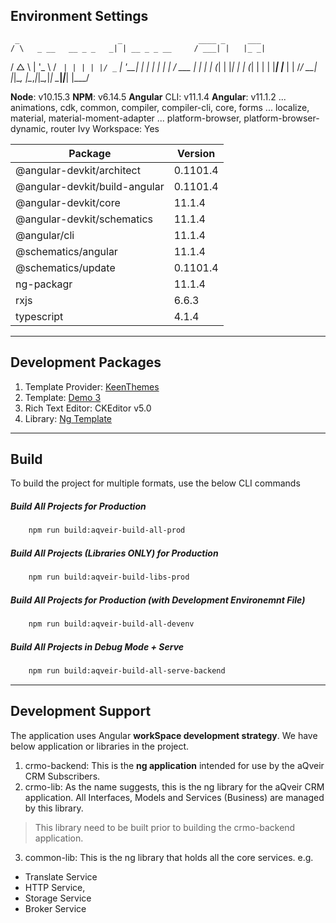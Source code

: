 ## Environment Settings
     _                      _                 ____ _     ___
    / \   _ __   __ _ _   _| | __ _ _ __     / ___| |   |_ _|
   / △ \ | '_ \ / _` | | | | |/ _` | '__|   | |   | |    | |
  / ___ \| | | | (_| | |_| | | (_| | |      | |___| |___ | |
 /_/   \_\_| |_|\__, |\__,_|_|\__,_|_|       \____|_____|___|
                |___/

**Node**: v10.15.3
**NPM**: v6.14.5
**Angular** CLI: v11.1.4
**Angular**: v11.1.2
... animations, cdk, common, compiler, compiler-cli, core, forms
... localize, material, material-moment-adapter
... platform-browser, platform-browser-dynamic, router
Ivy Workspace: Yes


| Package                       |  Version     |
| ----------------------------- | ------------ |
| @angular-devkit/architect     | 0.1101.4     |
| @angular-devkit/build-angular | 0.1101.4     |
| @angular-devkit/core          | 11.1.4       |
| @angular-devkit/schematics    | 11.1.4       |
| @angular/cli                  | 11.1.4       |
| @schematics/angular           | 11.1.4       |
| @schematics/update            | 0.1101.4     |
| ng-packagr                    | 11.1.4       |
| rxjs                          | 6.6.3        |
| typescript                    | 4.1.4        |

------------

## Development Packages
1. Template Provider: [KeenThemes](https://keenthemes.com/metronic/ "KeenThemes")
2. Template: [Demo 3](https://preview.keenthemes.com/metronic/demo3/index.html "Demo 3")
3. Rich Text Editor: CKEditor v5.0
4. Library: [Ng Template](https://github.com/ngx-translate/core) 

------------


## Build
To build the project for multiple formats, use the below CLI commands

##### Build All Projects for Production
```sh
	npm run build:aqveir-build-all-prod
```

##### Build All Projects (Libraries ONLY) for Production
```sh
	npm run build:aqveir-build-libs-prod
```

##### Build All Projects for Production (with Development Environemnt File)
```sh
	npm run build:aqveir-build-all-devenv
```

##### Build All Projects in Debug Mode + Serve
```sh
	npm run build:aqveir-build-all-serve-backend
```

------------

## Development Support
The application uses Angular **workSpace development strategy**. We have below application or libraries in the project.
1. crmo-backend: This is the **ng application** intended for use by the aQveir CRM Subscribers.
2. crmo-lib: As the name suggests, this is the ng library for the aQveir CRM application. All Interfaces, Models and Services (Business) are managed by this library. 
>This library need to be built prior to building the crmo-backend application.
3. common-lib: This is the ng library that holds all the core services. e.g. 
- Translate Service
- HTTP Service,
- Storage Service
- Broker Service